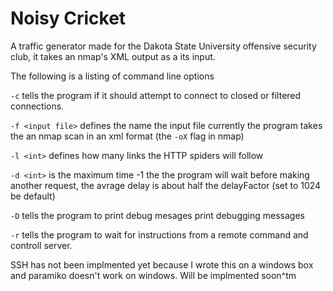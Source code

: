 # Noisy Cricket

A traffic generator made for the Dakota State University offensive security club, it takes an nmap's XML output as a its input.

The following is a listing of command line options

`-c` tells the program if it should attempt to connect to closed or filtered connections.

`-f <input file>` defines the name the input file currently the program takes the an nmap scan in an xml format (the `-oX` flag in nmap)

`-l <int>` defines how many links the HTTP spiders will follow

`-d <int>` is the maximum time -1 the the program will wait before making another request, the avrage delay is about half the delayFactor (set to 1024 be default)

`-D` tells the program to print debug mesages print debugging messages

`-r` tells the program to wait for instructions from a remote command and controll server.


SSH has not been implmented yet because I wrote this on a windows box and paramiko doesn't work on windows.  Will be implmented soon^tm
